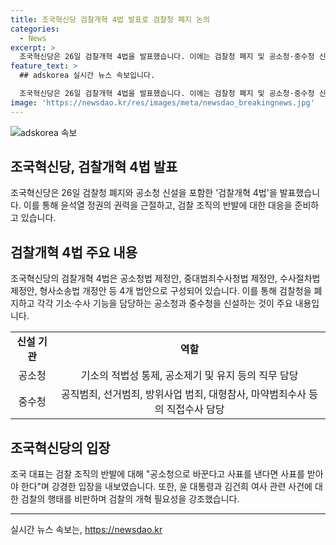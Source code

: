 ```yaml
---
title: 조국혁신당 검찰개혁 4법 발표로 검찰청 폐지 논의
categories:
  - News
excerpt: >
  조국혁신당은 26일 검찰개혁 4법을 발표했습니다. 이에는 검찰청 폐지 및 공소청·중수청 신설이 포함되어 있습니다. 혁신당은 22대 국회에서 빠르게 이를 성안하기를 강조하며, 윤석열 정권의 정치검사를 근절하고자 합니다. 검찰청을 폐지하고 각각 기소·수사 기능을 담당하는 공소청과 중수청을 신설하여 검사의 수사권을 이관하는 내용이 포함되어 있습니다. 또한, 직접수사대상은 검찰이 맡아온 부패·경제범죄를 포함한 여러 범죄로 확대됩니다. 그 밖에 공소청법에는 기소심의위원회 설치와 검사의 지위를 행정부 소속 공무원으로 명시하는 내용이 담겨 있습니다.
feature_text: >
  ## adskorea 실시간 뉴스 속보입니다.

  조국혁신당은 26일 검찰개혁 4법을 발표했습니다. 이에는 검찰청 폐지 및 공소청·중수청 신설이 포함되어 있습니다. 혁신당은 22대 국회에서 빠르게 이를 성안하기를 강조하며, 윤석열 정권의 정치검사를 근절하고자 합니다. 검찰청을 폐지하고 각각 기소·수사 기능을 담당하는 공소청과 중수청을 신설하여 검사의 수사권을 이관하는 내용이 포함되어 있습니다. 또한, 직접수사대상은 검찰이 맡아온 부패·경제범죄를 포함한 여러 범죄로 확대됩니다. 그 밖에 공소청법에는 기소심의위원회 설치와 검사의 지위를 행정부 소속 공무원으로 명시하는 내용이 담겨 있습니다.
image: 'https://newsdao.kr/res/images/meta/newsdao_breakingnews.jpg'
---
```


<p><img src="https://newsdao.kr/res/images/meta/newsdao_breakingnews.jpg" alt="adskorea 속보" /></p>

<h2 data-ke-size="size26">조국혁신당, 검찰개혁 4법 발표</h2>

<p data-ke-size="size16">조국혁신당은 26일 검찰청 폐지와 공소청 신설을 포함한 '검찰개혁 4법'을 발표했습니다. 이를 통해 윤석열 정권의 권력을 근절하고, 검찰 조직의 반발에 대한 대응을 준비하고 있습니다.</p>

<h2 data-ke-size="size24">검찰개혁 4법 주요 내용</h2>

<p data-ke-size="size16">조국혁신당의 검찰개혁 4법은 공소청법 제정안, 중대범죄수사청법 제정안, 수사절차법 제정안, 형사소송법 개정안 등 4개 법안으로 구성되어 있습니다. 이를 통해 검찰청을 폐지하고 각각 기소·수사 기능을 담당하는 공소청과 중수청을 신설하는 것이 주요 내용입니다.</p>

<table>
    <tr>
        <td style="text-align: center; height: 17px;"><b>신설 기관</b></td>
        <td style="text-align: center; height: 17px;"><b>역할</b></td>
    </tr>
    <tr>
        <td style="text-align: center; height: 17px;">공소청</td>
        <td style="text-align: center; height: 17px;">기소의 적법성 통제, 공소제기 및 유지 등의 직무 담당</td>
    </tr>
    <tr>
        <td style="text-align: center; height: 17px;">중수청</td>
        <td style="text-align: center; height: 17px;">공직범죄, 선거범죄, 방위사업 범죄, 대형참사, 마약범죄수사 등의 직접수사 담당</td>
    </tr>
</table>

<h2 data-ke-size="size24">조국혁신당의 입장</h2>

<p data-ke-size="size16">조국 대표는 검찰 조직의 반발에 대해 "공소청으로 바꾼다고 사표를 낸다면 사표를 받아야 한다"며 강경한 입장을 내보였습니다. 또한, 윤 대통령과 김건희 여사 관련 사건에 대한 검찰의 행태를 비판하며 검찰의 개혁 필요성을 강조했습니다.</p>

<hr>

<p data-ke-size="size16"></p>
실시간 뉴스 속보는, <a href="https://newsdao.kr" rel="dofollow">https://newsdao.kr</a>


